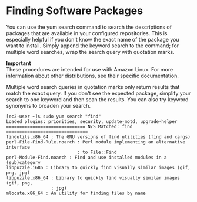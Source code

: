 # Finding Software Packages<a name="find-software"></a>

You can use the yum search command to search the descriptions of packages that are available in your configured repositories\. This is especially helpful if you don't know the exact name of the package you want to install\. Simply append the keyword search to the command; for multiple word searches, wrap the search query with quotation marks\.

**Important**  
These procedures are intended for use with Amazon Linux\. For more information about other distributions, see their specific documentation\.

Multiple word search queries in quotation marks only return results that match the exact query\. If you don't see the expected package, simplify your search to one keyword and then scan the results\. You can also try keyword synonyms to broaden your search\.

```
[ec2-user ~]$ sudo yum search "find"
Loaded plugins: priorities, security, update-motd, upgrade-helper
============================== N/S Matched: find ===============================
findutils.x86_64 : The GNU versions of find utilities (find and xargs)
perl-File-Find-Rule.noarch : Perl module implementing an alternative interface
                           : to File::Find
perl-Module-Find.noarch : Find and use installed modules in a (sub)category
libpuzzle.i686 : Library to quickly find visually similar images (gif, png, jpg)
libpuzzle.x86_64 : Library to quickly find visually similar images (gif, png,
                 : jpg)
mlocate.x86_64 : An utility for finding files by name
```